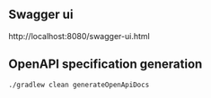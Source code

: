 ## Swagger ui
http://localhost:8080/swagger-ui.html

## OpenAPI specification generation
`./gradlew clean generateOpenApiDocs`